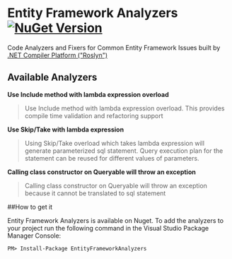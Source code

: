 # Entity Framework Analyzers [![NuGet Version](https://img.shields.io/nuget/v/EntityFrameworkAnalyzers.svg?style=flat)](https://www.nuget.org/packages/EntityFrameworkAnalyzers/)

Code Analyzers and Fixers for Common Entity Framework Issues built by [.NET Compiler Platform ("Roslyn")](https://github.com/dotnet/roslyn)

## Available Analyzers ## 

**Use Include method with lambda expression overload**
> Use Include method with lambda expression overload. This provides compile time validation and refactoring support


**Use Skip/Take with lambda expression**
> Using Skip/Take overload which takes lambda expression will generate parameterized sql statement. Query execution plan for the statement can be reused for different values of parameters.


**Calling class constructor on Queryable will throw an exception**
> Calling class constructor on Queryable will throw an exception because it cannot be translated to sql statement


##How to get it

Entity Framework Analyzers is available on Nuget. To add the analyzers to your project run the following command in the Visual Studio Package Manager Console:

``` 
PM> Install-Package EntityFrameworkAnalyzers 
```

